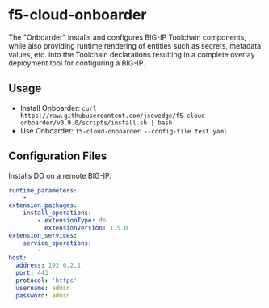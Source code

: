 # f5-cloud-onboarder

The "Onboarder" installs and configures BIG-IP Toolchain components, while also providing runtime rendering of entities such as secrets, metadata values, etc. into the Toolchain declarations resulting in a complete overlay deployment tool for configuring a BIG-IP.

## Usage

- Install Onboarder: ```curl https://raw.githubusercontent.com/jsevedge/f5-cloud-onboarder/v0.9.0/scripts/install.sh | bash```
- Use Onboarder: ```f5-cloud-onboarder --config-file test.yaml```

## Configuration Files

Installs DO on a remote BIG-IP.

```yaml
runtime_parameters:
    -
extension_packages:
    install_operations:
        - extensionType: do
          extensionVersion: 1.5.0
extension_services:
    service_operations:
        -
host:
  address: 192.0.2.1
  port: 443
  protocol: 'https'
  username: admin
  password: admin
```
